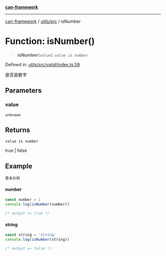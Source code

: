 [**can-framework**](../../../README.md)

***

[can-framework](../../../modules.md) / [utils/src](../README.md) / isNumber

# Function: isNumber()

> **isNumber**(`value`): `value is number`

Defined in: [utils/src/valid/index.ts:59](https://github.com/acanowl/acanowl-framework/blob/b5107a43a84c047f5172f446640c957c87bb9285/packages/utils/src/valid/index.ts#L59)

是否是数字

## Parameters

### value

`unknown`

## Returns

`value is number`

true | false

## Example

```更多示例```
#### number

```typescript
const number = 1
console.log(isNumber(number))

/* output => true */
```

#### string

```typescript
const string = 'string'
console.log(isNumber(string))

/* output => false */
```
